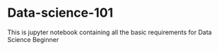 # Data-science-101
This is jupyter notebook containing all the basic requirements for Data Science Beginner
